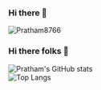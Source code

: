 ### Hi there 👋


<p align="left"> <img src="https://komarev.com/ghpvc/?username=Pratham8766&label=Profile%20views&color=0e75b6&style=flat" alt="Pratham8766" /> </p>

### Hi there folks 👋
![Pratham's GitHub stats](https://github-readme-stats.vercel.app/api?username=Pratham8766&theme=vision-friendly-dark&show_icons=true)<br />
![Top Langs](https://github-readme-stats.vercel.app/api/top-langs/?username=Pratham8766&theme=vision-friendly-dark&hide=assembly)

<!--
**Pratham8766/Pratham8766** is a ✨ _special_ ✨ repository because its `README.md` (this file) appears on your GitHub profile.

Here are some ideas to get you started:

- 🔭 I’m currently working on ...
- 🌱 I’m currently learning ...
- 👯 I’m looking to collaborate on ...
- 🤔 I’m looking for help with ...
- 💬 Ask me about ...
- 📫 How to reach me: ...
- 😄 Pronouns: ...
- ⚡ Fun fact: ...
-->
